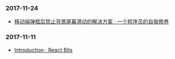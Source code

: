 ### 2017-11-24<br />
+ [移动端弹框后禁止背景屏幕滑动的解决方案 · 一个程序员的自我修养](https://dancon.gitbooks.io/git-books/content/js/essay/dialog_forbid_back_scroll.html)<br />

### 2017-11-11<br />
+ [Introduction · React Bits](https://vasanthk.gitbooks.io/react-bits/)<br />
